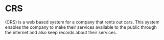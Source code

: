 # CRS
(CRS) is a web based system for a company that rents out cars. This system enables the company to make their services available to the public through the internet and also keep records about their services.
